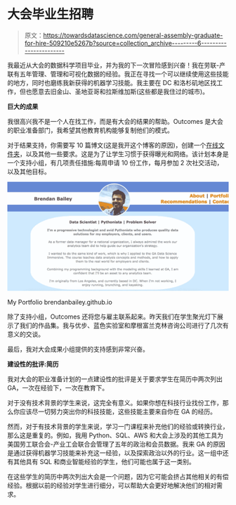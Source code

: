 # 大会毕业生招聘

> 原文：<https://towardsdatascience.com/general-assembly-graduate-for-hire-509210e5267b?source=collection_archive---------6----------------------->

我最近从大会的数据科学项目毕业，并为我的下一次冒险感到兴奋！我在劳联-产联有五年管理、管理和可视化数据的经验。我正在寻找一个可以继续使用这些技能的地方，同时也磨练我新获得的机器学习技能。我主要在 DC 和洛杉矶地区找工作，但也愿意去旧金山、圣地亚哥和拉斯维加斯(这些都是我住过的城市)。

**巨大的成果**

我很高兴我不是一个人在找工作，而是有大会的结果的帮助。Outcomes 是大会的职业准备部门，我希望其他教育机构能够复制他们的模式。

对于结果支持，你需要写 10 篇博文(这是我开这个博客的原因)，创建一个[在线文件夹](https://brendanbailey.github.io/)，以及其他一些要求。这是为了让学生习惯于获得曝光和网络。该计划本身是一个支持小组，有几项责任措施:每周申请 10 份工作，每月参加 2 次社交活动，以及其他目标。

![](img/84cefeb245d40e42cf21f02486feab9f.png)

My Portfolio brendanbailey.github.io

除了支持小组，Outcomes 还将您与雇主联系起来。昨天我们在学生聚光灯下展示了我们的作品集。我与优步、蓝色实验室和摩根富兰克林咨询公司进行了几次有意义的交谈。

最后，我对大会成果小组提供的支持感到非常兴奋。

**建设性的批评:简历**

我对大会的职业准备计划的一点建设性的批评是关于要求学生在简历中两次列出 GA，一次在经验下，一次在教育下。

对于没有技术背景的学生来说，这完全有意义。如果你想在科技行业找份工作，那么你应该尽一切努力突出你的科技技能，这些技能主要来自你在 GA 的经历。

然而，对于有技术背景的学生来说，学习一门课程来补充他们的经验或转换行业，那么这是重复的。例如，我用 Python、SQL、AWS 和大会上涉及的其他工具为美国劳工联合会-产业工会联合会管理了五年的政治和会员数据。我来 GA 的原因是通过获得机器学习技能来补充这一经验，以及探索政治以外的行业。这一组中还有其他具有 SQL 和商业智能经验的学生，他们可能也属于这一类别。

在这些学生的简历中两次列出大会是一个问题，因为它可能会挤占其他相关的有偿经验。根据以前的经验对学生进行细分，可以帮助大会更好地解决他们的相对需求。